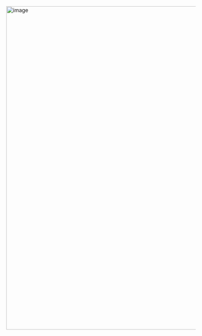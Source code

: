 <img width="1824" height="861" alt="image" src="https://github.com/user-attachments/assets/caae3855-b3c0-4c76-916f-695d29c4ce56" />
